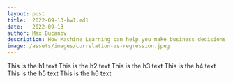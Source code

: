 ```yaml
---
layout: post
title:  2022-09-13-hw1.md1
date:   2022-09-13
author: Max Bucanov
description: How Machine Learning can help you make business decisions
image: /assets/images/correlation-vs-regression.jpeg
---
```


This is the h1 text
This is the h2 text
This is the h3 text
This is the h4 text
This is the h5 text
This is the h6 text

